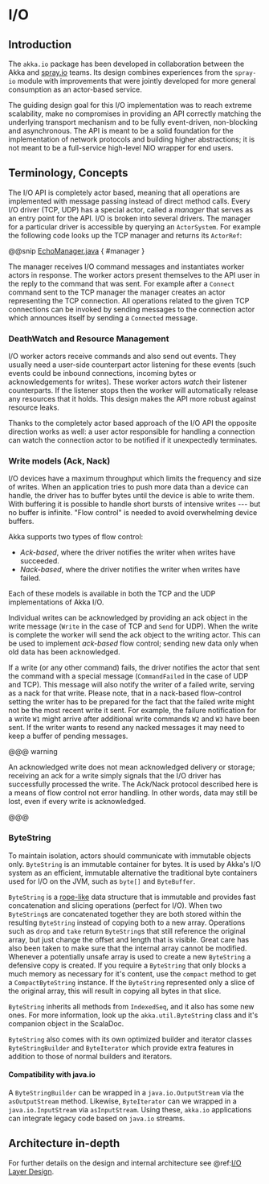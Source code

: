 <a id="io-java"></a>
# I/O

## Introduction

The `akka.io` package has been developed in collaboration between the Akka
and [spray.io](http://spray.io) teams. Its design combines experiences from the
`spray-io` module with improvements that were jointly developed for
more general consumption as an actor-based service.

The guiding design goal for this I/O implementation was to reach extreme
scalability, make no compromises in providing an API correctly matching the
underlying transport mechanism and to be fully event-driven, non-blocking and
asynchronous.  The API is meant to be a solid foundation for the implementation
of network protocols and building higher abstractions; it is not meant to be a
full-service high-level NIO wrapper for end users.

## Terminology, Concepts

The I/O API is completely actor based, meaning that all operations are implemented with message passing instead of
direct method calls. Every I/O driver (TCP, UDP) has a special actor, called a *manager* that serves
as an entry point for the API. I/O is broken into several drivers. The manager for a particular driver
is accessible by querying an `ActorSystem`. For example the following code
looks up the TCP manager and returns its `ActorRef`:

@@snip [EchoManager.java](code/jdocs/io/japi/EchoManager.java) { #manager }

The manager receives I/O command messages and instantiates worker actors in response. The worker actors present
themselves to the API user in the reply to the command that was sent. For example after a `Connect` command sent to
the TCP manager the manager creates an actor representing the TCP connection. All operations related to the given TCP
connections can be invoked by sending messages to the connection actor which announces itself by sending a `Connected`
message.

### DeathWatch and Resource Management

I/O worker actors receive commands and also send out events. They usually need a user-side counterpart actor listening
for these events (such events could be inbound connections, incoming bytes or acknowledgements for writes). These worker
actors *watch* their listener counterparts. If the listener stops then the worker will automatically release any
resources that it holds. This design makes the API more robust against resource leaks.

Thanks to the completely actor based approach of the I/O API the opposite direction works as well: a user actor
responsible for handling a connection can watch the connection actor to be notified if it unexpectedly terminates.

### Write models (Ack, Nack)

I/O devices have a maximum throughput which limits the frequency and size of writes. When an
application tries to push more data than a device can handle, the driver has to buffer bytes until the device
is able to write them. With buffering it is possible to handle short bursts of intensive writes --- but no buffer is infinite.
"Flow control" is needed to avoid overwhelming device buffers.

Akka supports two types of flow control:

 * *Ack-based*, where the driver notifies the writer when writes have succeeded.
 * *Nack-based*, where the driver notifies the writer when writes have failed.

Each of these models is available in both the TCP and the UDP implementations of Akka I/O.

Individual writes can be acknowledged by providing an ack object in the write message (`Write` in the case of TCP and
`Send` for UDP). When the write is complete the worker will send the ack object to the writing actor. This can be
used to implement *ack-based* flow control; sending new data only when old data has been acknowledged.

If a write (or any other command) fails, the driver notifies the actor that sent the command with a special message
(`CommandFailed` in the case of UDP and TCP). This message will also notify the writer of a failed write, serving as a
nack for that write. Please note, that in a nack-based flow-control setting the writer has to be prepared for the fact
that the failed write might not be the most recent write it sent. For example, the failure notification for a write
`W1` might arrive after additional write commands `W2` and `W3` have been sent. If the writer wants to resend any
nacked messages it may need to keep a buffer of pending messages.

@@@ warning

An acknowledged write does not mean acknowledged delivery or storage; receiving an ack for a write simply signals that
the I/O driver has successfully processed the write. The Ack/Nack protocol described here is a means of flow control
not error handling. In other words, data may still be lost, even if every write is acknowledged.

@@@

<a id="bytestring-java"></a>
### ByteString

To maintain isolation, actors should communicate with immutable objects only. `ByteString` is an
immutable container for bytes. It is used by Akka's I/O system as an efficient, immutable alternative
the traditional byte containers used for I/O on the JVM, such as `byte[]` and `ByteBuffer`.

`ByteString` is a [rope-like](http://en.wikipedia.org/wiki/Rope_\(computer_science\)) data structure that is immutable
and provides fast concatenation and slicing operations (perfect for I/O). When two `ByteString`s are concatenated
together they are both stored within the resulting `ByteString` instead of copying both to a new array. Operations
such as `drop` and `take` return `ByteString`s that still reference the original array, but just change the
offset and length that is visible. Great care has also been taken to make sure that the internal array cannot be
modified. Whenever a potentially unsafe array is used to create a new `ByteString` a defensive copy is created. If
you require a `ByteString` that only blocks a much memory as necessary for it's content, use the `compact` method to
get a `CompactByteString` instance. If the `ByteString` represented only a slice of the original array, this will
result in copying all bytes in that slice.

`ByteString` inherits all methods from `IndexedSeq`, and it also has some new ones. For more information, look up the `akka.util.ByteString` class and it's companion object in the ScalaDoc.

`ByteString` also comes with its own optimized builder and iterator classes `ByteStringBuilder` and
`ByteIterator` which provide extra features in addition to those of normal builders and iterators.

#### Compatibility with java.io

A `ByteStringBuilder` can be wrapped in a `java.io.OutputStream` via the `asOutputStream` method. Likewise, `ByteIterator` can we wrapped in a `java.io.InputStream` via `asInputStream`. Using these, `akka.io` applications can integrate legacy code based on `java.io` streams.

## Architecture in-depth

For further details on the design and internal architecture see @ref:[I/O Layer Design](../dev/io-layer.md).